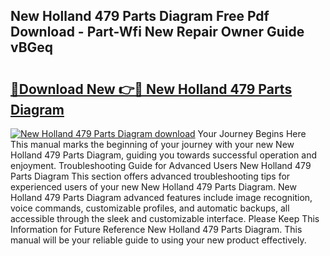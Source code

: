 ## New Holland 479 Parts Diagram Free Pdf Download - Part-Wfi New Repair Owner Guide vBGeq

# <h2><a href="http://dfo547.blite.top/?on=New+Holland+479+Parts+Diagram">🔗Download New 👉🔴 New Holland 479 Parts Diagram</a></h2>

[![New Holland 479 Parts Diagram download](https://i.imgur.com/lujVjoI.png)](http://dfo547.blite.top/?on=New+Holland+479+Parts+Diagram)
Your Journey Begins Here This manual marks the beginning of your journey with your new New Holland 479 Parts Diagram, guiding you towards successful operation and enjoyment. Troubleshooting Guide for Advanced Users New Holland 479 Parts Diagram This section offers advanced troubleshooting tips for experienced users of your new New Holland 479 Parts Diagram. New Holland 479 Parts Diagram advanced features include image recognition, voice commands, customizable profiles, and automatic backups, all accessible through the sleek and customizable interface. Please Keep This Information for Future Reference New Holland 479 Parts Diagram. This manual will be your reliable guide to using your new product effectively.
